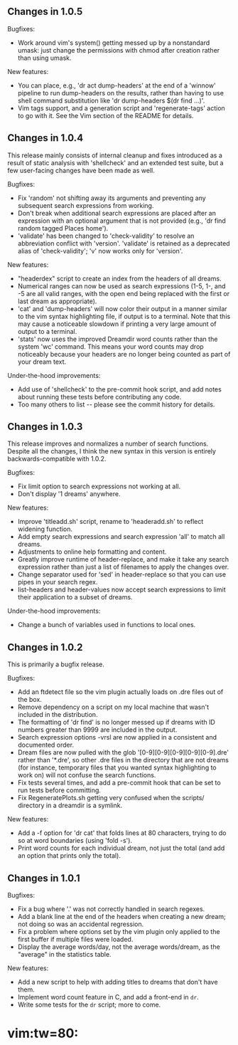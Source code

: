 Changes in 1.0.5
----------------

Bugfixes:

* Work around vim's system() getting messed up by a nonstandard umask: just
  change the permissions with chmod after creation rather than using umask.

New features:

* You can place, e.g., 'dr act dump-headers' at the end of a 'winnow' pipeline
  to run dump-headers on the results, rather than having to use shell command
  substitution like 'dr dump-headers $(dr find ...)'.
* Vim tags support, and a generation script and 'regenerate-tags' action to go
  with it. See the Vim section of the README for details.


Changes in 1.0.4
----------------

This release mainly consists of internal cleanup and fixes introduced as a
result of static analysis with 'shellcheck' and an extended test suite, but a
few user-facing changes have been made as well.

Bugfixes:

* Fix 'random' not shifting away its arguments and preventing any subsequent
  search expressions from working.
* Don't break when additional search expressions are placed after an
  expression with an optional argument that is not provided (e.g., 'dr find
  random tagged Places home').
* 'validate' has been changed to 'check-validity' to resolve an abbreviation
  conflict with 'version'. 'validate' is retained as a deprecated alias of
  'check-validity'; 'v' now works only for 'version'.

New features:

* "headerdex" script to create an index from the headers of all dreams.
* Numerical ranges can now be used as search expressions (1-5, 1-, and -5 are
  all valid ranges, with the open end being replaced with the first or last
  dream as appropriate).
* 'cat' and 'dump-headers' will now color their output in a manner similar to
  the vim syntax highlighting file, if output is to a terminal. Note that this
  may cause a noticeable slowdown if printing a very large amount of output to a
  terminal.
* 'stats' now uses the improved Dreamdir word counts rather than the system 'wc'
  command. This means your word counts may drop noticeably because your headers
  are no longer being counted as part of your dream text.

Under-the-hood improvements:

* Add use of 'shellcheck' to the pre-commit hook script, and add notes about
  running these tests before contributing any code.
* Too many others to list -- please see the commit history for details.


Changes in 1.0.3
----------------

This release improves and normalizes a number of search functions. Despite all
the changes, I think the new syntax in this version is entirely
backwards-compatible with 1.0.2.

Bugfixes:

* Fix limit option to search expressions not working at all.
* Don't display '1 dreams' anywhere.

New features:

* Improve 'titleadd.sh' script, rename to 'headeradd.sh' to reflect widening
  function.
* Add empty search expressions and search expression 'all' to match all dreams.
* Adjustments to online help formatting and content.
* Greatly improve runtime of header-replace, and make it take any search
  expression rather than just a list of filenames to apply the changes over.
* Change separator used for 'sed' in header-replace so that you can use pipes in
  your search regex.
* list-headers and header-values now accept search expressions to limit their
  application to a subset of dreams.

Under-the-hood improvements:

* Change a bunch of variables used in functions to local ones.


Changes in 1.0.2
----------------

This is primarily a bugfix release.

Bugfixes:

* Add an ftdetect file so the vim plugin actually loads on .dre files out of
  the box.
* Remove dependency on a script on my local machine that wasn't included in the
  distribution.
* The formatting of 'dr find' is no longer messed up if dreams with ID numbers
  greater than 9999 are included in the output.
* Search expression options -vrsl are now applied in a consistent and documented
  order.
* Dream files are now pulled with the glob '[0-9][0-9][0-9][0-9][0-9].dre'
  rather than '*.dre', so other .dre files in the directory that are not dreams
  (for instance, temporary files that you wanted syntax highlighting to work on)
  will not confuse the search functions.
* Fix tests several times, and add a pre-commit hook that can be set to run
  tests before committing.
* Fix RegeneratePlots.sh getting very confused when the scripts/ directory in a
  dreamdir is a symlink.

New features:

* Add a -f option for 'dr cat' that folds lines at 80 characters, trying to do
  so at word boundaries (using 'fold -s').
* Print word counts for each individual dream, not just the total (and add an
  option that prints only the total).


Changes in 1.0.1
----------------

Bugfixes:

* Fix a bug where '.' was not correctly handled in search regexes.
* Add a blank line at the end of the headers when creating a new dream; not
  doing so was an accidental regression.
* Fix a problem where options set by the vim plugin only applied to the first
  buffer if multiple files were loaded.
* Display the average words/day, not the average words/dream, as the "average"
  in the statistics table.

New features:

* Add a new script to help with adding titles to dreams that don't have them.
* Implement word count feature in C, and add a front-end in `dr`.
* Write some tests for the `dr` script; more to come.

# vim:tw=80:
